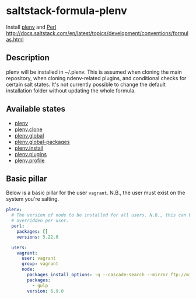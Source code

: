 # saltstack-formula-plenv
Install [plenv](https://github.com/tokuhirom/plenv) and [Perl](http://perldoc.perl.org/)
http://docs.saltstack.com/en/latest/topics/development/conventions/formulas.html

## Description
plenv will be installed in ~/.plenv. This is assumed when cloning the main
repository, when cloning ndenv-related plugins, and conditional checks for
certain salt states. It's not currently possible to change the default
installation folder without updating the whole formula.

## Available states

  - [plenv](#plenv)
  - [plenv.clone](#plenv.clone)
  - [plenv.global](#plenv.global)
  - [plenv.global-packages](#plenv.global-packages)
  - [plenv.install](#plenv.install)
  - [plenv.plugins](#plenv.plugins)
  - [plenv.profile](#plenv.profile)

## Basic pillar
Below is a basic pillar for the user `vagrant`. N.B., the user must exist on the
system you're salting.

```yaml
plenv:
  # The version of node to be installed for all users. N.B., this can be
  # overridden per user.
  perl:
    packages: []
    versions: 5.22.0

  users:
    vagrant:
      user: vagrant
      group: vagrant
      node:
        packages_install_options: -q --cascade-search --mirror ftp://mirror.bytemark.co.uk/CPAN/ --mirror http://cpan.org
        packages:
          - gulp
        version: 6.9.0
```
